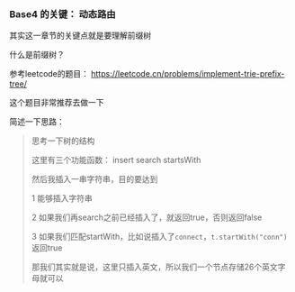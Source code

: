### Base4 的关键： **动态路由**

其实这一章节的关键点就是要理解前缀树

什么是前缀树？

参考leetcode的题目：
https://leetcode.cn/problems/implement-trie-prefix-tree/

这个题目非常推荐去做一下

简述一下思路：

> 思考一下树的结构
> 
> 这里有三个功能函数： insert search startsWith
> 
> 然后我插入一串字符串，目的要达到
> 
> 1  能够插入字符串
> 
> 2  如果我们再search之前已经插入了，就返回true，否则返回false
> 
> 3  如果我们匹配startWith，比如说插入了`connect`，`t.startWith("conn")`返回true
> 
> 那我们其实就是说，这里只插入英文，所以我们一个节点存储26个英文字母就可以
